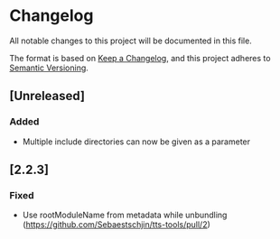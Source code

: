 # Changelog

All notable changes to this project will be documented in this file.

The format is based on [Keep a Changelog](https://keepachangelog.com/en/1.1.0/),
and this project adheres to [Semantic Versioning](https://semver.org/spec/v2.0.0.html).

## [Unreleased]

### Added

- Multiple include directories can now be given as a parameter

## [2.2.3]

### Fixed

- Use rootModuleName from metadata while unbundling (https://github.com/Sebaestschjin/tts-tools/pull/2)
